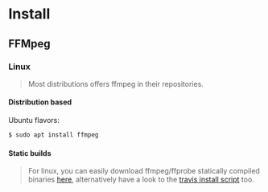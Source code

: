 # Install

## FFMpeg

### Linux

> Most distributions offers ffmpeg in their repositories.  

#### Distribution based

Ubuntu flavors:

```bash
$ sudo apt install ffmpeg
```

#### Static builds

> For linux, you can easily download ffmpeg/ffprobe statically compiled binaries [here](https://johnvansickle.com/ffmpeg/), 
> alternatively have a look to the [travis install script](https://github.com/soluble-io/soluble-mediatools/blob/master/.travis/travis-install-ffmpeg.sh) too.
